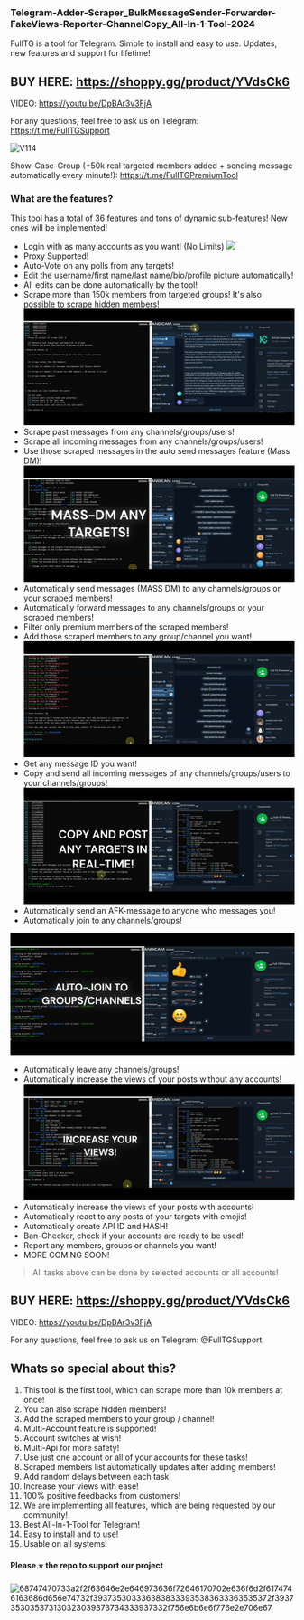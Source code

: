 ### Telegram-Adder-Scraper_BulkMessageSender-Forwarder-FakeViews-Reporter-ChannelCopy_All-In-1-Tool-2024

FullTG is a tool for Telegram. Simple to install and easy to use. Updates, new features and support for lifetime!

## BUY HERE: https://shoppy.gg/product/YVdsCk6

VIDEO: https://youtu.be/DpBAr3v3FjA

For any questions, feel free to ask us on Telegram: https://t.me/FullTGSupport

<img width="428" alt="V114" src="https://github.com/All-In-Tools/Telegram-Adder-Scraper_BulkMessageSender-Forwarder-FakeViews-Reporter-ChannelCopy_All-In-1-Tool-2024/assets/157540092/881dbfd0-88a0-4e5f-8012-4d92ab24539d">

Show-Case-Group (+50k real targeted members added + sending message automatically every minute!): https://t.me/FullTGPremiumTool
### What are the features?
This tool has a total of 36 features and tons of dynamic sub-features! New ones will be implemented!

- Login with as many accounts as you want! (No Limits)
![](https://github.com/All-In-Tools/Telegram-Adder-Scraper_BulkMessageSender-Forwarder-FakeViews-Reporter-ChannelCopy_All-In-1-Tool-2024/blob/main/login.gif)
- Proxy Supported!
- Auto-Vote on any polls from any targets!
- Edit the username/first name/last name/bio/profile picture automatically!
- All edits can be done automatically by the tool!
- Scrape more than 150k members from targeted groups! It's also possible to scrape hidden members!
![](https://github.com/All-In-Tools/Telegram-Adder-Scraper_BulkMessageSender-Forwarder-FakeViews-Reporter-ChannelCopy_All-In-1-Tool-2024/blob/main/scrape_members.gif)
- Scrape past messages from any channels/groups/users!
- Scrape all incoming messages from any channels/groups/users!
- Use those scraped messages in the auto send messages feature (Mass DM)!
![](https://github.com/All-In-Tools/Telegram-Adder-Scraper_BulkMessageSender-Forwarder-FakeViews-Reporter-ChannelCopy_All-In-1-Tool-2024/blob/main/mass-dm.gif)
- Automatically send messages (MASS DM) to any channels/groups or your scraped members!
- Automatically forward messages to any channels/groups or your scraped members!
- Filter only premium members of the scraped members!
- Add those scraped members to any group/channel you want!
![](https://github.com/All-In-Tools/Telegram-Adder-Scraper_BulkMessageSender-Forwarder-FakeViews-Reporter-ChannelCopy_All-In-1-Tool-2024/blob/main/adding.gif)
- Get any message ID you want!
- Copy and send all incoming messages of any channels/groups/users to your channels/groups!
![](https://github.com/All-In-Tools/Telegram-Adder-Scraper_BulkMessageSender-Forwarder-FakeViews-Reporter-ChannelCopy_All-In-1-Tool-2024/blob/main/copy_channel.gif)
- Automatically send an AFK-message to anyone who messages you!
- Automatically join to any channels/groups!

![](https://github.com/All-In-Tools/Telegram-Adder-Scraper_BulkMessageSender-Forwarder-FakeViews-Reporter-ChannelCopy_All-In-1-Tool-2024/blob/main/Joiner.gif)
- Automatically leave any channels/groups!
- Automatically increase the views of your posts without any accounts!
![](https://github.com/All-In-Tools/Telegram-Adder-Scraper_BulkMessageSender-Forwarder-FakeViews-Reporter-ChannelCopy_All-In-1-Tool-2024/blob/main/views.gif)
- Automatically increase the views of your posts with accounts!
- Automatically react to any posts of your targets with emojis!
- Automatically create API ID and HASH!
- Ban-Checker, check if your accounts are ready to be used!
- Report any members, groups or channels you want!
- MORE COMING SOON!
>All tasks above can be done by selected accounts or all accounts!

## BUY HERE: https://shoppy.gg/product/YVdsCk6

VIDEO: https://youtu.be/DpBAr3v3FjA

For any questions, feel free to ask us on Telegram: @FullTGSupport

## Whats so special about this?
1. This tool is the first tool, which can scrape more than 10k members at once!
2. You can also scrape hidden members!
3. Add the scraped members to your group / channel!
4. Multi-Account feature is supported!
5. Account switches at wish!
6. Multi-Api for more safety!
7. Use just one account or all of your accounts for these tasks!
8. Scraped members list automatically updates after adding members!
9. Add random delays between each task!
10. Increase your views with ease!
11. 100% positive feedbacks from customers!
12. We are implementing all features, which are being requested by our community!
13. Best All-In-1-Tool for Telegram!
14. Easy to install and to use!
15. Usable on all systems!

#### Please ⭐ the repo to support our project
![68747470733a2f2f63646e2e646973636f72646170702e636f6d2f6174746163686d656e74732f3937353033363838333935383633363535372f3937353035373130323039373734333937332f756e6b6e6f776e2e706e67](https://github.com/SM-Tools/-Telegram-Adder-Scraper-Members-NEW-FREE-2024/assets/157315721/fce54b7e-3b81-46bf-bcf2-2d3c93c3785f)
